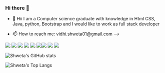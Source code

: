 ### Hi there 👋

- 🌱 Hii I am a Computer science graduate with knowledge in Html CSS, Java, python, Bootstrap and I would like to work as full stack developer


- 📫 How to reach me: vidhi.shweta01@gmail.com
-->

<img src="https://img.shields.io/badge/HTML5-E34F26?style=for-the-badge&logo=html5&logoColor=white"> <img src="https://img.shields.io/badge/CSS3-1572B6?style=for-the-badge&logo=css3&logoColor=white"> <img src="https://img.shields.io/badge/Sass-CC6699?style=for-the-badge&logo=sass&logoColor=white"> <img src="https://img.shields.io/badge/Bootstrap-563D7C?style=for-the-badge&logo=bootstrap&logoColor=white"> <img src="https://img.shields.io/badge/Ruby-CC342D?style=for-the-badge&logo=ruby&logoColor=white"> <img src="https://img.shields.io/badge/JavaScript-F7DF1E?style=for-the-badge&logo=javascript&logoColor=black"><img src="https://img.shields.io/badge/PYTHON-E34F26?style=for-the-badge&logo=html5&logoColor=white"> <img src="https://img.shields.io/badge/CSS3-1572B6?style=for-the-badge&logo=css3&logoColor=white"> <img src="https://img.shields.io/badge/Ruby on rails-CC3242D?style=for-the-badge&logo=sass&logoColor=white">

![Shweta's GitHub stats](https://github-readme-stats.vercel.app/api?username=vidhishweta01&show_icons=true&theme=dracula) 

![Shweta's Top Langs](https://github-readme-stats.vercel.app/api/top-langs/?username=vidhishweta01&theme=dracula) 
